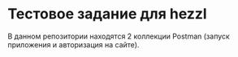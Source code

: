 # Тестовое задание для hezzl
В данном репозитории находятся 2 коллекции Postman (запуск приложения и авторизация на сайте).

